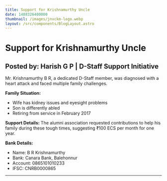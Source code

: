 ```yaml
---
title: Support for Krishnamurthy Uncle
date: 1488326400000
thumbnail: /images/jnvckm-logo.webp
layout: /src/components/BlogLayout.astro
---
```

# Support for Krishnamurthy Uncle

## Posted by: Harish G P | D-Staff Support Initiative

Mr. Krishnamurthy B R, a dedicated D-Staff member, was diagnosed with a heart attack and faced multiple family challenges.

**Family Situation:**
- Wife has kidney issues and eyesight problems
- Son is differently abled
- Retiring from service in February 2017

**Support Details:**
The alumni association requested contributions to help his family during these tough times, suggesting ₹100 ECS per month for one year.

**Bank Details:**
- Name: B R Krishnamurthy
- Bank: Canara Bank, Balehonnur
- Account: 0865101010233
- IFSC: CNRB0000865

---

